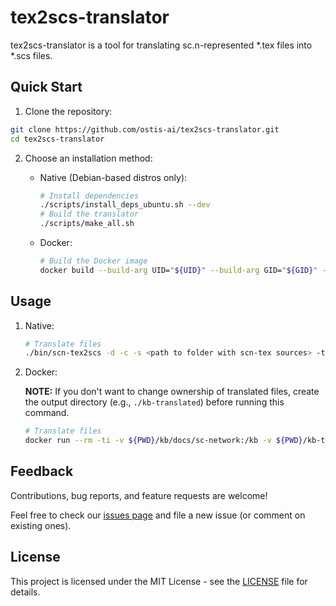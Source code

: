 # tex2scs-translator

tex2scs-translator is a tool for translating sc.n-represented *.tex files into *.scs files.

## Quick Start

1. Clone the repository:

```sh
git clone https://github.com/ostis-ai/tex2scs-translator.git
cd tex2scs-translator
```

2. Choose an installation method:

   - Native (Debian-based distros only):

     ```sh
     # Install dependencies
     ./scripts/install_deps_ubuntu.sh --dev
     # Build the translator
     ./scripts/make_all.sh
     ```

   - Docker:

     ```sh
     # Build the Docker image
     docker build --build-arg UID="${UID}" --build-arg GID="${GID}" -t tex2scs:latest .
     ```

## Usage

1. Native:

   ```sh
   # Translate files
   ./bin/scn-tex2scs -d -c -s <path to folder with scn-tex sources> -t <target folder for translated sc.s-sources>
   ```

2. Docker:

   **NOTE:** If you don't want to change ownership of translated files, create the output directory (e.g., `./kb-translated`) before running this command.

   ```sh
   # Translate files
   docker run --rm -ti -v ${PWD}/kb/docs/sc-network:/kb -v ${PWD}/kb-translated:/kb-translated tex2scs:latest
   ```

## Feedback

Contributions, bug reports, and feature requests are welcome!

Feel free to check our [issues page](https://github.com/ostis-ai/tex2scs-translator/issues) and file a new issue (or comment on existing ones).

## License

This project is licensed under the MIT License - see the [LICENSE](https://github.com/ostis-ai/tex2scs-translator/blob/main/LICENSE) file for details.
